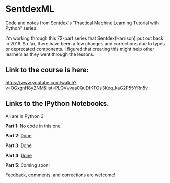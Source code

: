# SentdexML
Code and notes from Sentdex's "Practical Machine Learning Tutorial with Python" series. 

I'm working through this 72-part series that Sentdex(Harrison) put out back in 2016. So far, there have been a few changes and corrections due to typos or deprecated components. I figured that creating this might help other learners as they went through the lessons. 

## Link to the course is here:

https://www.youtube.com/watch?v=OGxgnH8y2NM&list=PLQVvvaa0QuDfKTOs3Keq_kaG2P55YRn5v

## Links to the IPython Notebooks. 
All are in Python 3

**Part 1:** No code in this one. 

**Part 2**: [Done](https://github.com/GoPlayOutside/SentdexML/blob/master/PML%20Tutorial%20w%20Python%20pt2.ipynb)

**Part 3**: [Done](https://github.com/GoPlayOutside/SentdexML/blob/master/PML%20Tutorial%20w%20Python%20pt3.ipynb)

**Part 4**: [Done](https://github.com/GoPlayOutside/SentdexML/blob/master/PML%20Tutorial%20w%20Python%20pt4.ipynb)

**Part 5**: Coming soon!

Feedback, comments, and corrections are welcome!
